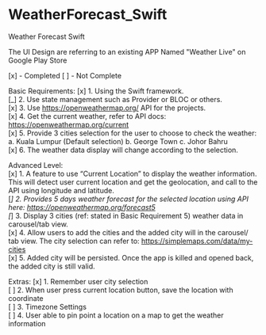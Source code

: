# WeatherForecast_Swift

Weather Forecast Swift

The UI Design are referring to an existing APP Named "Weather Live" on Google Play Store

[x] - Completed [ ] - Not Complete

Basic Requirements: 
[x] 1. Using the Swift framework.  
[_] 2. Use state management such as Provider or BLOC or others.  
[x] 3. Use https://openweathermap.org/ API for the projects.   
[x] 4. Get the current weather, refer to API docs: https://openweathermap.org/current  
[x] 5. Provide 3 cities selection for the user to choose to check the weather: a. Kuala Lumpur (Default selection) b. George Town c. Johor Bahru   
[x] 6. The weather data display will change according to the selection.  
  
Advanced Level:   
[x] 1. A feature to use “Current Location” to display the weather information. This will detect user current location and get the geolocation, and call to the API using longitude and latitude.  
[_] 2. Provides 5 days weather forecast for the selected location using API here: https://openweathermap.org/forecast5  
[_] 3. Display 3 cities (ref: stated in Basic Requirement 5) weather data in carousel/tab view.  
[x] 4. Allow users to add the cities and the added city will in the carousel/ tab view. The city selection can refer to: https://simplemaps.com/data/my-cities   
[x] 5. Added city will be persisted. Once the app is killed and opened back, the added city is still valid.  

Extras: 
[x] 1. Remember user city selection   
[ ] 2. When user press current location button, save the location with coordinate   
[ ] 3. Timezone Settings   
[ ] 4. User able to pin point a location on a map to get the weather information  
